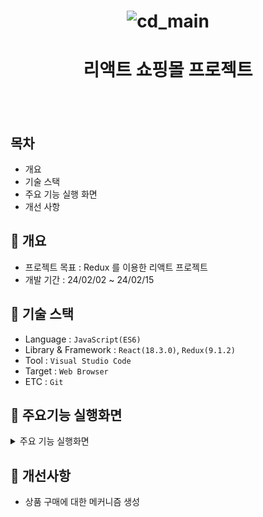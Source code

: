 <h1 align="center">

![cd_main](https://github.com/JongHoonKim1004/CakeDrama_tj/assets/155927559/84246eff-b8c4-4568-b7e8-88cfb9ee27b1)

  
</h1>
<h1 align="center">리액트 쇼핑몰 프로젝트</h1>
<br/><br/>

## 목차

  - 개요
  - 기술 스택
  - 주요 기능 실행 화면
  - 개선 사항

## 🚩 개요
  - 프로젝트 목표 : Redux 를 이용한 리액트 프로젝트
  - 개발 기간 : 24/02/02 ~ 24/02/15

## 🔧 기술 스택
  - Language : `JavaScript(ES6)`
  - Library & Framework : `React(18.3.0)`, `Redux(9.1.2)`
  - Tool : `Visual Studio Code`
  - Target : `Web Browser`
  - ETC : `Git`

## 🎇 주요기능 실행화면
<details>
  <summary>주요 기능 실행화면</summary>

  * **상품 목록 호출**
    * Ajax 를 통한 상품 목록을 호출하고 리렌더링을 하여 추가된 목록을 보여줍니다

        ![cd_mainP](https://github.com/JongHoonKim1004/CakeDrama_tj/assets/155927559/d4d9e115-95f5-41e9-ba3f-4f4fdd4dd9fa)


  * **모든 상품 페이지**
    * 제품을 모두 호출하여 전체 목록을 확인할 수 있습니다.
   
       ![cd_productlist](https://github.com/JongHoonKim1004/CakeDrama_tj/assets/155927559/c4d34959-9b8b-4280-84a6-e09717a1112d)

  * **상세 페이지**
    * 해당 상품을 클릭하여 상세페이지로 이동할 수 있습니다.
    * `장바구니`에 담을 수 있습니다

       ![cd_detail](https://github.com/JongHoonKim1004/CakeDrama_tj/assets/155927559/438a5d6b-219d-4da8-8bf8-322367bc3371)




  * **장바구니 담기**
    * `Redux`를 이용한 장바구니 담기가 가능합니다. 새로고침을 하면 목록이 초기화 됩니다.
   
      ![CakeDrama_react_redux](https://github.com/JongHoonKim1004/CakeDrama_tj/assets/155927559/f4ab7677-9a9d-4c55-aaac-ee7d2e9eae1b)








</details>

## 🌄 개선사항
- 상품 구매에 대한 메커니즘 생성


